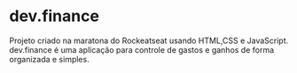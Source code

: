# dev.finance
Projeto criado na maratona do Rockeatseat usando HTML,CSS e JavaScript.
dev.finance é uma aplicação para controle de gastos e ganhos de forma organizada e simples.
